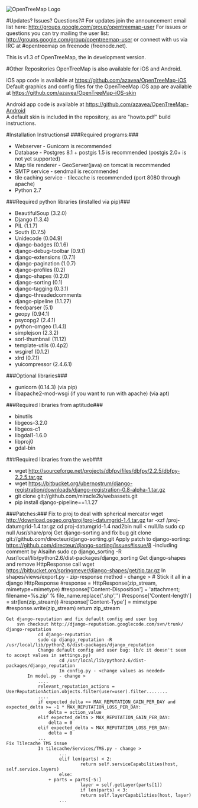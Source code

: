 ![OpenTreeMap Logo](https://github.com/azavea/OpenTreeMap/raw/master/static/images/Philadelphia/es/2011_opentreemap_trans.png)

#Updates? Issues? Questions?#
For updates join the announcement email list here: http://groups.google.com/group/opentreemap-user
For issues or questions you can try mailing the user list: http://groups.google.com/group/opentreemap-user or connect with us via IRC at #opentreemap on freenode (freenode.net).

This is v1.3 of OpenTreeMap, the in development version.

#Other Repositories
OpenTreeMap is also available for iOS and Android.

iOS app code is available at https://github.com/azavea/OpenTreeMap-iOS <br>
Default graphics and config files for the OpenTreeMap iOS app are available at https://github.com/azavea/OpenTreeMap-iOS-skin

Android app code is available at https://github.com/azavea/OpenTreeMap-Android <br>
A default skin is included in the repository, as are "howto.pdf" build instructions.

#Installation Instructions#
###Required programs:###
* Webserver - Gunicorn is recommended
* Database - Postgres 8.1 + postgis 1.5 is recommended (postgis 2.0+ is not yet supported)
* Map tile renderer - GeoServer(java) on tomcat is recommended
* SMTP service - sendmail is recommended
* tile caching service - tilecache is recommended (port 8080 through apache)
* Python 2.7

###Required python libraries (installed via pip)###
* BeautifulSoup (3.2.0)
* Django (1.3.4)
* PIL (1.1.7)
* South (0.7.5)
* Unidecode (0.04.9)
* django-badges (0.1.6)
* django-debug-toolbar (0.9.1)
* django-extensions (0.7.1)
* django-pagination (1.0.7)
* django-profiles (0.2)
* django-shapes (0.2.0)
* django-sorting (0.1)
* django-tagging (0.3.1)
* django-threadedcomments
* django-pipeline (1.1.27)
* feedparser (5.1)
* geopy (0.94.1)
* psycopg2 (2.4.1)
* python-omgeo (1.4.1)
* simplejson (2.3.2)
* sorl-thumbnail (11.12)
* template-utils (0.4p2)
* wsgiref (0.1.2)
* xlrd (0.7.1)
* yuicompressor (2.4.6.1)

###Optional libraries###
* gunicorn (0.14.3) (via pip)
* libapache2-mod-wsgi (if you want to run with apache) (via apt)

###Required libraries from aptitude###
* binutils
* libgeos-3.2.0
* libgeos-c1
* libgdal1-1.6.0
* libproj0
* gdal-bin

###Required libraries from the web###
* wget http://sourceforge.net/projects/dbfpy/files/dbfpy/2.2.5/dbfpy-2.2.5.tar.gz
* wget https://bitbucket.org/ubernostrum/django-registration/downloads/django-registration-0.8-alpha-1.tar.gz
* git clone git://github.com/miracle2k/webassets.git
* pip install django-pipeline==1.1.27

###Patches:###
    Fix to proj to deal with spherical mercator
        wget http://download.osgeo.org/proj/proj-datumgrid-1.4.tar.gz
        tar -xzf /proj-datumgrid-1.4.tar.gz
        cd proj-datumgrid-1.4
        nad2bin null < null.lla
                                sudo cp null /usr/share/proj
    Get django-sorting and fix bug
        git clone git://github.com/directeur/django-sorting.git
                Apply patch to django-sorting:
            https://github.com/directeur/django-sorting/issues#issue/8
                        -including comment by Alsaihn
                sudo cp django_sorting -R /usr/local/lib/python2.6/dist-packages/django_sorting
    Get django-shapes and remove HttpResponse call
        wget https://bitbucket.org/springmeyer/django-shapes/get/tip.tar.gz
        In shapes/views/export.py - zip-response method - change >
            # Stick it all in a django HttpResponse
            #response = HttpResponse(zip_stream, mimetype=mimetype)
            #response['Content-Disposition'] = 'attachment; filename=%s.zip' % file_name.replace('.shp','')
            #response['Content-length'] = str(len(zip_stream))
            #response['Content-Type'] = mimetype
            #response.write(zip_stream)
            return zip_stream

    Get django-reputation and fix default config and user bug
        svn checkout http://django-reputation.googlecode.com/svn/trunk/ django-reputation
                cd django-reputation
                sudo cp django_reputation -R /usr/local/lib/python2.6/dist-packages/django_reputation
                Change default config and user bug: (b/c it doesn't seem to accept values in settings.py)
                        cd /usr/local/lib/python2.6/dist-packages/django_reputation
                        In config.py - <change values as needed>
            In model.py - change >
                ....
                relevant_reputation_actions = UserReputationAction.objects.filter(user=user).filter........
                ....
                if expected_delta <= MAX_REPUTATION_GAIN_PER_DAY and expected_delta >= -1 * MAX_REPUTATION_LOSS_PER_DAY:
                    delta = action_value
                elif expected_delta > MAX_REPUTATION_GAIN_PER_DAY:
                    delta = 0
                elif expected_delta < MAX_REPUTATION_LOSS_PER_DAY:
                    delta = 0
                ...
    Fix Tilecache TMS issue
                In tilecache/Services/TMS.py - change >
                        ...
                        elif len(parts) < 2:
                                return self.serviceCapabilities(host, self.service.layers)
                        else:
                    + parts = parts[-5:]
                                layer = self.getLayer(parts[1])
                                if len(parts) < 3:
                                return self.layerCapabilities(host, layer)
                        ...
